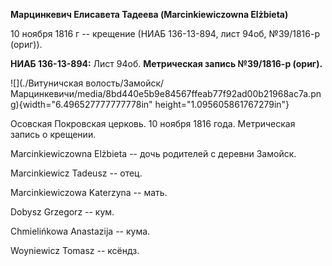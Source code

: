 **Марцинкевич Елисавета Тадеева (Marcinkiewiczowna Elżbieta)**

10 ноября 1816 г -- крещение (НИАБ 136-13-894, лист 94об, №39/1816-р
(ориг)).

**НИАБ 136-13-894:** Лист 94об. **Метрическая запись №39/1816-р
(ориг).**

![](./Витуничская волость/Замойск/Марцинкевичи/media/8bd440e5b9e84567ffeab77f92ad00b21968ac7a.png){width="6.496527777777778in"
height="1.095605861767279in"}

Осовская Покровская церковь. 10 ноября 1816 года. Метрическая запись о
крещении.

Marcinkiewiczowna Elżbieta -- дочь родителей с деревни Замойск.

Marcinkiewicz Tadeusz -- отец.

Marcinkiewiczowa Katerzyna -- мать.

Dobysz Grzegorz -- кум.

Chmielińkowa Anastazija -- кума.

Woyniewicz Tomasz -- ксёндз.

